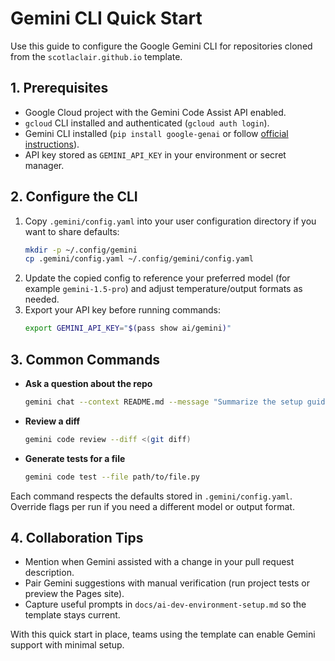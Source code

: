# Gemini CLI Quick Start

Use this guide to configure the Google Gemini CLI for repositories cloned from the
`scotlaclair.github.io` template.

## 1. Prerequisites

- Google Cloud project with the Gemini Code Assist API enabled.
- `gcloud` CLI installed and authenticated (`gcloud auth login`).
- Gemini CLI installed (`pip install google-genai` or follow
  [official instructions](https://ai.google.dev/gemini-api/docs)).
- API key stored as `GEMINI_API_KEY` in your environment or secret manager.

## 2. Configure the CLI

1. Copy `.gemini/config.yaml` into your user configuration directory if you want to share defaults:
   ```bash
   mkdir -p ~/.config/gemini
   cp .gemini/config.yaml ~/.config/gemini/config.yaml
   ```
2. Update the copied config to reference your preferred model (for example `gemini-1.5-pro`) and
   adjust temperature/output formats as needed.
3. Export your API key before running commands:
   ```bash
   export GEMINI_API_KEY="$(pass show ai/gemini)"
   ```

## 3. Common Commands

- **Ask a question about the repo**
  ```bash
  gemini chat --context README.md --message "Summarize the setup guides provided in .github/."
  ```
- **Review a diff**
  ```bash
  gemini code review --diff <(git diff)
  ```
- **Generate tests for a file**
  ```bash
  gemini code test --file path/to/file.py
  ```

Each command respects the defaults stored in `.gemini/config.yaml`. Override flags per run if you
need a different model or output format.

## 4. Collaboration Tips

- Mention when Gemini assisted with a change in your pull request description.
- Pair Gemini suggestions with manual verification (run project tests or preview the Pages site).
- Capture useful prompts in `docs/ai-dev-environment-setup.md` so the template stays current.

With this quick start in place, teams using the template can enable Gemini support with minimal
setup.

